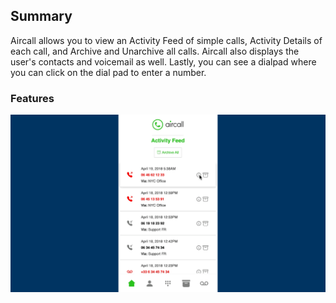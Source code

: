 ## Summary

Aircall allows you to view an Activity Feed of simple calls, Activity Details of each call, and Archive and Unarchive all calls. Aircall also displays the user's contacts and voicemail as well. Lastly, you can see a dialpad where you can click on the dial pad to enter a number.

### Features

![Using Aircall](https://github.com/kliang1194/aircall/blob/master/docs/AirCall.gif?raw=true)
